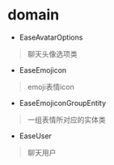 # domain
> 

- EaseAvatarOptions
> 聊天头像选项类

- EaseEmojicon
> emoji表情icon

- EaseEmojiconGroupEntity
> 一组表情所对应的实体类

- EaseUser
> 聊天用户
